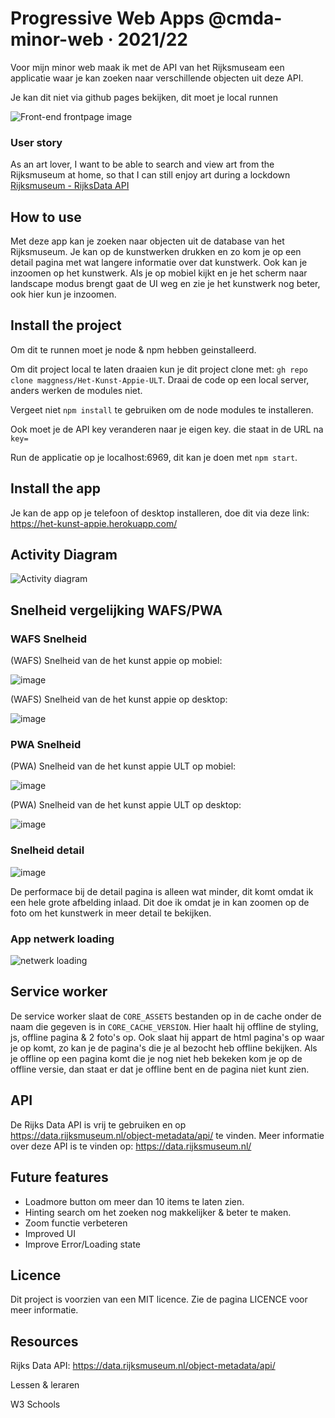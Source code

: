 # Progressive Web Apps @cmda-minor-web · 2021/22

Voor mijn minor web maak ik met de API van het Rijksmuseam een applicatie waar je kan zoeken naar verschillende objecten uit deze API.

Je kan dit niet via github pages bekijken, dit moet je local runnen

![Front-end frontpage image](https://user-images.githubusercontent.com/30145681/157264964-a8900826-9802-4eb3-a5a7-f0be3a5e7089.png)

### User story

As an art lover, I want to be able to search and view art from the Rijksmuseum at home, so that I can still enjoy art during a lockdown [Rijksmuseum - RijksData API](https://github.com/cmda-minor-web/web-app-from-scratch-2122/blob/main/course/rijksmuseum.md)

## How to use

Met deze app kan je zoeken naar objecten uit de database van het Rijksmuseum. Je kan op de kunstwerken drukken en zo kom je op een detail pagina met wat langere informatie over dat kunstwerk. Ook kan je inzoomen op het kunstwerk. Als je op mobiel kijkt en je het scherm naar landscape modus brengt gaat de UI weg en zie je het kunstwerk nog beter, ook hier kun je inzoomen.

## Install the project

Om dit te runnen moet je node & npm hebben geinstalleerd.

Om dit project local te laten draaien kun je dit project clone met: `gh repo clone maggness/Het-Kunst-Appie-ULT`. Draai de code op een local server, anders werken de modules niet.

Vergeet niet `npm install` te gebruiken om de node modules te installeren.

Ook moet je de API key veranderen naar je eigen key. die staat in de URL na `key=`

Run de applicatie op je localhost:6969, dit kan je doen met `npm start`.

## Install the app

Je kan de app op je telefoon of desktop installeren, doe dit via deze link: https://het-kunst-appie.herokuapp.com/
 

## Activity Diagram

![Activity diagram](https://user-images.githubusercontent.com/30145681/162405058-534676fd-cc59-4bb0-ac4e-8409a60c7271.png)

## Snelheid vergelijking WAFS/PWA

### WAFS Snelheid

(WAFS) Snelheid van de het kunst appie op mobiel: 

![image](https://user-images.githubusercontent.com/30145681/161752912-dc3fa21d-e44a-4fdf-9dbf-e94b4bdd0f7f.png)

(WAFS) Snelheid van de het kunst appie op desktop: 

![image](https://user-images.githubusercontent.com/30145681/161753076-278046a9-297c-48c1-b48b-8bb84db3bd2a.png)

### PWA Snelheid

(PWA) Snelheid van de het kunst appie ULT op mobiel: 

![image](https://user-images.githubusercontent.com/30145681/161752352-74b4eab9-02ac-41cb-a6b7-406d33a42e1c.png)

(PWA) Snelheid van de het kunst appie ULT op desktop:

![image](https://user-images.githubusercontent.com/30145681/161754275-bec15155-12ae-483e-ba4b-30d639cc3f3b.png)


### Snelheid detail

![image](https://user-images.githubusercontent.com/30145681/161754026-3a83f2d6-3a52-4d8c-969e-feb917388870.png)

De performace bij de detail pagina is alleen wat minder, dit komt omdat ik een hele grote afbelding inlaad. Dit doe ik omdat je in kan zoomen op de foto om het kunstwerk in meer detail te bekijken.

### App netwerk loading
![netwerk loading](https://user-images.githubusercontent.com/30145681/162408131-77c8e5be-24a5-44b2-a4fc-682493063a50.png)

## Service worker

De service worker slaat de `CORE_ASSETS` bestanden op in de cache onder de naam die gegeven is in `CORE_CACHE_VERSION`. Hier haalt hij offline de styling, js, offline pagina &  2 foto's op. Ook slaat hij appart de html pagina's op waar je op komt, zo kan je de pagina's die je al bezocht heb offline bekijken. Als je offline op een pagina komt die je nog niet heb bekeken kom je op de offline versie, dan staat er dat je offline bent en de pagina niet kunt zien.

## API 

De Rijks Data API is vrij te gebruiken en op https://data.rijksmuseum.nl/object-metadata/api/ te vinden. Meer informatie over deze API is te vinden op: https://data.rijksmuseum.nl/

## Future features

- Loadmore button om meer dan 10 items te laten zien.
- Hinting search om het zoeken nog makkelijker & beter te maken.
- Zoom functie verbeteren
- Improved UI
- Improve Error/Loading state

## Licence

Dit project is voorzien van een MIT licence. Zie de pagina LICENCE voor meer informatie.

## Resources

Rijks Data API: https://data.rijksmuseum.nl/object-metadata/api/

Lessen & leraren

W3 Schools
